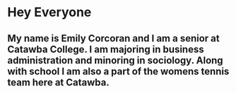 # Hey Everyone
## My name is Emily Corcoran and I am a senior at Catawba College.  I am majoring in business administration and minoring in sociology.  Along with school I am also a part of the womens tennis team here at Catawba.
